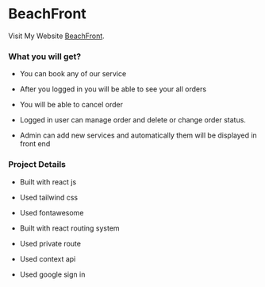 # BeachFront

Visit My Website [BeachFront](https://beachfront-4c10e.web.app/).


### What you will get? ###   
 
* You can book any of our service

* After you logged in you will be able to see your all orders

* You will be able to cancel order

* Logged in user can manage order and delete or change order status.

* Admin can add new services and automatically them will  be displayed in front end



### Project Details ###   
 
* Built with react js

* Used tailwind css

* Used fontawesome

* Built with react routing system

* Used private route

* Used context api

* Used google sign in



    